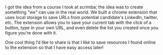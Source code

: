 I got the idea from a course I took at scrimba; the idea was to create something "we" can use in the real world.
We built a chrome extension that uses local storage to save URLs from potential candidate's LinkedIn, twitter, etc.
The extension allows you to save your current tab with the click of a button, type in your own URL, and even delete the list you created once you figure you're done with it.

One cool thing I’d like to share is that I like to save resources I found online to the extension so that I have easy access later!

